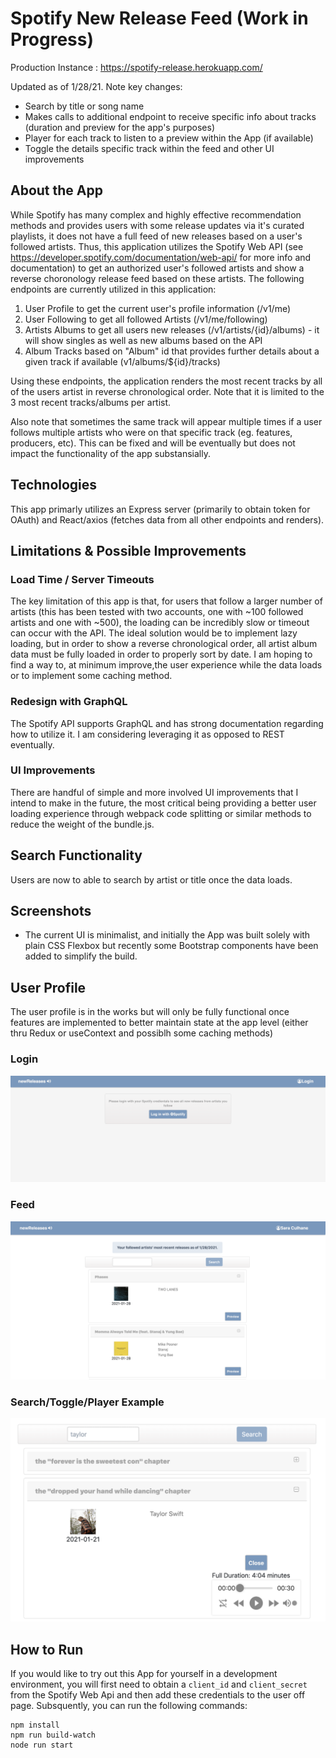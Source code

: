 # Spotify New Release Feed (Work in Progress)

Production Instance : https://spotify-release.herokuapp.com/

Updated as of 1/28/21. Note key changes:

* Search by title or song name
* Makes calls to additional endpoint to receive specific info about tracks (duration and preview for the app's purposes)
* Player for each track to listen to a preview within the App (if available)
* Toggle the details specific track within the feed and other UI improvements



## About the App



While Spotify has many complex and highly effective recommendation methods and provides users with some release updates via it's curated playlists, it does not have a full feed of new releases based on a user's followed artists. Thus, this application utilizes the Spotify Web API (see https://developer.spotify.com/documentation/web-api/ for more info and documentation) to get an authorized user's followed artists and show a reverse choronology release feed based on these artists. The following endpoints are currently utilized in this application:

1. User Profile to get the current user's profile information (/v1/me)
2. User Following to get all followed Artists (/v1/me/following)
3. Artists Albums to get all users new releases (/v1/artists/{id}/albums) - it will show singles as well as new albums based on the API 
4. Album Tracks based on "Album" id that provides further details about a given track if available (v1/albums/${id}/tracks)


Using these endpoints, the application renders the most recent tracks by all of the users artist in reverse chronological order.  Note that it is limited to the 3 most recent tracks/albums per artist.  

Also note that sometimes the same track will appear multiple times if a user follows multiple artists who were on that specific track (eg. features, producers, etc).  This can be fixed and will be eventually but does not impact the functionality of the app substansially.

## Technologies

This app primarly utilizes an Express server (primarily to obtain token for OAuth) and React/axios (fetches data from all other endpoints and renders).

## Limitations & Possible Improvements

### Load Time / Server Timeouts

The key limitation of this app is that, for users that follow a larger number of artists (this has been tested with two accounts, one with ~100 followed artists and one with ~500), the loading can be incredibly slow or timeout can occur with the API.  The ideal solution would be to implement lazy loading, but in order to show a reverse chronological order, all artist album data must be fully loaded in order to properly sort by date.  I am hoping to find a way to, at minimum improve,the user experience while the data loads or to implement some caching method.

### Redesign with GraphQL

The Spotify API supports GraphQL and has strong documentation regarding how to utilize it. I am considering leveraging it as opposed to REST eventually.

### UI Improvements

There are handful of simple and more involved UI improvements that I intend to make in the future, the most critical being providing a better user loading experience through webpack code splitting or similar methods to reduce the weight of the bundle.js.

## Search Functionality

Users are now to able to search by artist or title once the data loads.

## Screenshots

* The current UI is minimalist, and initially the App was built solely with plain CSS Flexbox but recently some Bootstrap components have been added to simplify the build.

## User Profile 

The user profile is in the works but will only be fully functional once features are implemented to better maintain state at the app level (either thru Redux or useContext and possiblh some caching methods)

### Login

![ScreenShot](/login.png)

### Feed

![ScreenShot](/releases.png)

### Search/Toggle/Player Example 

![ScreenShot](/search.png)



## How to Run

If you would like to try out this App for yourself in a development environment, you will first need to obtain a `client_id` and `client_secret` from the Spotify Web Api and then add these credentials to the user off page.  Subsquently, you can run the following commands:

```
npm install
npm run build-watch
node run start
```
